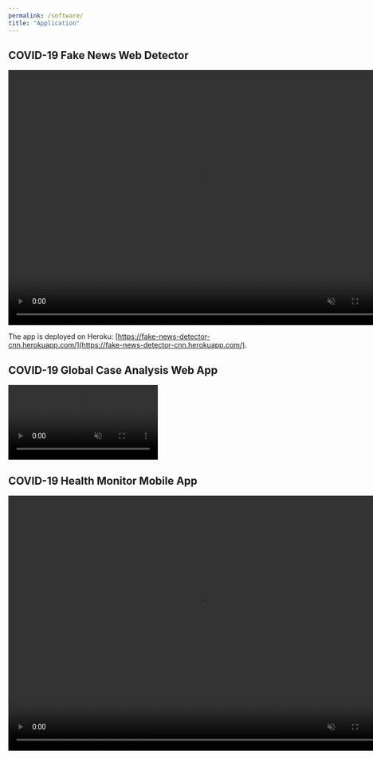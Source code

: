 ```yaml
---
permalink: /software/
title: "Application"
---
```


## COVID-19 Fake News Web Detector 
<video muted autoplay controls width="768" height="512">
    <source src="/files/videos/fake-news-heroku.mp4" type="video/mp4">
</video>

The app is deployed on Heroku: [https://fake-news-detector-cnn.herokuapp.com/](https://fake-news-detector-cnn.herokuapp.com/). 

## COVID-19 Global Case Analysis Web App
<video muted autoplay controls >
    <source src="/files/videos/case-analysis.mp4" type="video/mp4">
</video>

## COVID-19 Health Monitor Mobile App
<video muted autoplay controls width="768" height="512">
    <source src="/files/videos/health-monitor.mp4" type="video/mp4">
</video>
